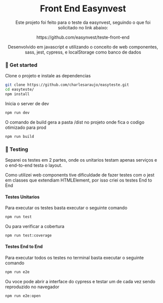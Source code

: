<h1  align="center">
	 Front End Easynvest
</h1>
<p  align="center">
Este projeto foi feito para o teste da easynvest, seguindo o que foi solicitado no link abaixo:
<p>
<p  align="center">
https://github.com/easynvest/teste-front-end
</p>
<p  align="center">
Desenvolvido em javascript e utilizando o conceito de web componentes, sass, jest, cypress, e localStorage como banco de dados

</p>

### :rocket: Get started

Clone o projeto e instale as dependencias

```sh
git clone https://github.com/charlesaraujo/easyteste.git
cd easyteste/
npm install
```

Inicia o server de dev

```sh
npm run dev
```

O comando de build gera a pasta /dist no projeto onde fica o codigo otimizado para prod

```sh
npm run build
```

### :hammer: Testing

Separei os testes em 2 partes, onde os unitarios testam apenas serviços e o end-to-end testa o layout.

Como utilizei web components tive dificuldade de fazer testes com o jest em classes que extendiam HTMLElement, por isso criei os testes End to End

#### Testes Unitarios

Para executar os testes basta executar o seguinte comando

```sh
npm run test
```

Ou para verificar a cobertura

```sh
npm run test:coverage
```

#### Testes End to End

Para executar todos os testes no terminal basta executar o seguinte comando

```sh
npm run e2e

```

Ou voce pode abrir a interface do cypress e testar um de cada vez sendo reproduzido no navegador

```sh
npm run e2e:open
```
